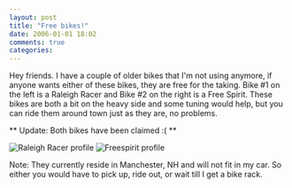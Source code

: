 ```yaml
---
layout: post
title: "Free bikes!"
date: 2006-01-01 18:02
comments: true
categories: 
---
```

Hey friends. I have a couple of older bikes that I'm not using anymore, if anyone wants either of these bikes, they are free for the taking. Bike #1 on the left is a Raleigh Racer and Bike #2 on the right is a Free Spirit. These bikes are both a bit on the heavy side and some tuning would help, but you can ride them around town just as they are, no problems.

** Update: Both bikes have been claimed :( **

<img alt="Raleigh Racer profile" src="{{ root_url }}/assets/posts/free-bikes/raleigh-bike-profile.jpg" class="scale" />
<img alt="Freespirit profile" src="{{ root_url }}/assets/posts/free-bikes/freespirit-bike-profile.jpg" class="scale" />

Note: They currently reside in Manchester, NH and will not fit in my car. So either you would have to pick up, ride out, or wait till I get a bike rack.